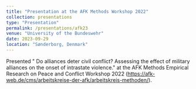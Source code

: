 ```yaml
---
title: "Presentation at the AFK Methods Workshop 2022"
collection: presentations
type: "Presentation"
permalink: /presentations/afk23
venue: "University of the Bundeswehr"
date: 2023-09-29
location: "Sønderborg, Denmark"
---
```


Presented " Do alliances deter civil conflict? Assessing the effect of military alliances on the onset of intrastate violence." at the AFK Methods Empirical Research on Peace and Conflict Workshop 2022 (https://afk-web.de/cms/arbeitskreise-der-afk/arbeitskreis-methoden/).
